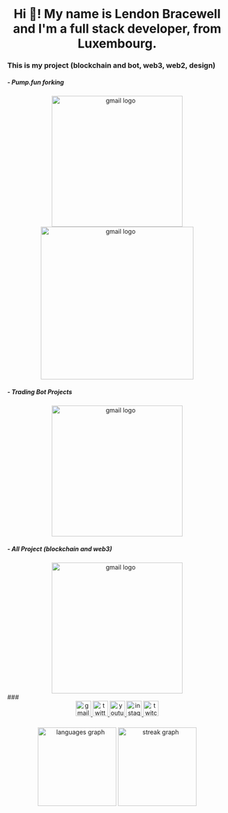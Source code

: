 <br clear="both">

<h1 align="center">Hi 👋! My name is Lendon Bracewell and I'm a full stack developer, from Luxembourg.</h1>

###

<h3 align="left">This is my project (blockchain and bot, web3, web2, design)</h3>

<h5 align="left">- Pump.fun forking</h5>
<div  align="center">
<img src="https://github.com/user-attachments/assets/e71dcb53-8a74-4fc0-b5ed-321488a2a981" white="550" height="300" alt="gmail logo" />
</div>
<div  align="center">
<img src="https://github.com/user-attachments/assets/718d2c7c-91dd-40f3-b3fc-92e254847ae1" white="550" height="350" alt="gmail logo"   />
</div>

<h5 align="left">- Trading Bot Projects</h5>
<div  align="center">
<img src="https://github.com/user-attachments/assets/781add51-6ac3-41b7-b2c9-06fe04652778" white="550" height="300" alt="gmail logo"  align="center" />
</div>

<h5 align="left">- All Project (blockchain and web3)</h5>
<div  align="center">
<img src="https://github.com/user-attachments/assets/f89d0eb9-dd5d-440a-8a50-09a342f9b4ec" white="550" height="300" alt="gmail logo"  align="center" />
</div>
###

<div align="center">
  <a href="lendonbracewell1114@gmail.com" target="_blank">
    <img src="https://img.shields.io/static/v1?message=Gmail&logo=gmail&label=&color=D14836&logoColor=white&labelColor=&style=for-the-badge" height="35" alt="gmail logo"  />
  </a>
  <a href="https://x.com/lendon1114" target="_blank">
    <img src="https://img.shields.io/static/v1?message=Twitter&logo=twitter&label=&color=1DA1F2&logoColor=white&labelColor=&style=for-the-badge" height="35" alt="twitter logo"  />
  </a>
  <a href="https://t.me/lendonbracewell" target="_blank">
    <img src="https://img.shields.io/static/v1?message=Youtube&logo=youtube&label=&color=FF0000&logoColor=white&labelColor=&style=for-the-badge" height="35" alt="youtube logo"  />
  </a>
  <a href="https://www.instagram.com/lbracewell114/" target="_blank">
    <img src="https://img.shields.io/static/v1?message=Instagram&logo=instagram&label=&color=E4405F&logoColor=white&labelColor=&style=for-the-badge" height="35" alt="instagram logo"  />
  </a>
  <a href="https://www.twitch.tv/lendon1114" target="_blank">
    <img src="https://img.shields.io/static/v1?message=Twitch&logo=twitch&label=&color=9146FF&logoColor=white&labelColor=&style=for-the-badge" height="35" alt="twitch logo"  />
  </a>
</div>

###

<div align="center">
  <img src="https://github-readme-stats.vercel.app/api/top-langs?username=topsecretagent007&locale=en&hide_title=false&layout=compact&card_width=320&langs_count=5&theme=vue-dark&hide_border=true" height="180" alt="languages graph"  />
  <img src="https://streak-stats.demolab.com?user=topsecretagent007&locale=en&mode=weekly&theme=vue-dark&hide_border=true&border_radius=1" height="180" alt="streak graph"  />
</div>

###
